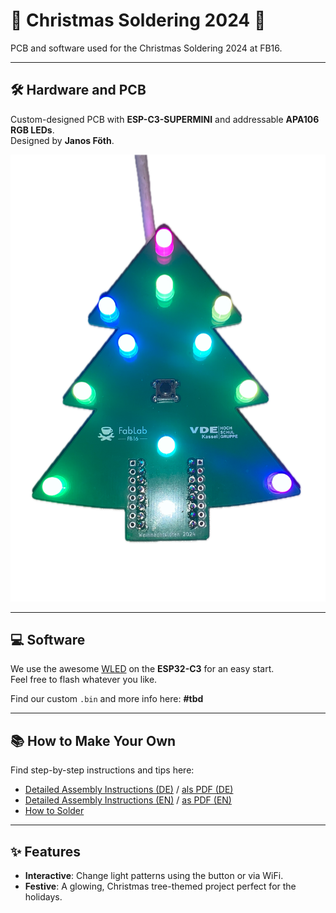 # 🎄 Christmas Soldering 2024 🎄

PCB and software used for the Christmas Soldering 2024 at FB16.

---

## 🛠 Hardware and PCB

Custom-designed PCB with **ESP-C3-SUPERMINI** and addressable **APA106 RGB LEDs**.  
Designed by **Janos Föth**.

![PCB Front Side](/documentation/images/Baum_fertig.png)

---

## 💻 Software

We use the awesome [WLED](https://github.com/Aircoookie/WLED) on the **ESP32-C3** for an easy start.  
Feel free to flash whatever you like.

Find our custom `.bin` and more info here: **#tbd**

---

## 📚 How to Make Your Own

Find step-by-step instructions and tips here:

- [Detailed Assembly Instructions (DE)](/documentation/Build%20Instructions%20DE.md) / [als PDF (DE)](/documentation/PDFs/Build%20Instructions%20DE.pdf)
- [Detailed Assembly Instructions (EN)](/documentation/Build%20Instructions%20EN.md) / [as PDF (EN)](/documentation/PDFs/Build%20Instructions%20EN.pdf)
- [How to Solder](/documentation/How%20to%20Solder.md)

---

## ✨ Features

- **Interactive**: Change light patterns using the button or via WiFi.
- **Festive**: A glowing, Christmas tree-themed project perfect for the holidays.
